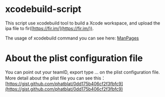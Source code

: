 # xcodebuild-script
This script use xcodebuild tool to build a Xcode workspace, and upload the ipa file to fir([https://fir.im/](https://fir.im/)).  

The usage of xcodebuild command you can see here: [ManPages](https://developer.apple.com/legacy/library/documentation/Darwin/Reference/ManPages/man1/xcodebuild.1.html)

# About the plist configuration file
You can point out your teamID, export type ... on the plist configuration file.
More detail about the plist file you can see this：[https://gist.github.com/phatblat/0dd175b406cf2f3fbfc9](https://gist.github.com/phatblat/0dd175b406cf2f3fbfc9)
